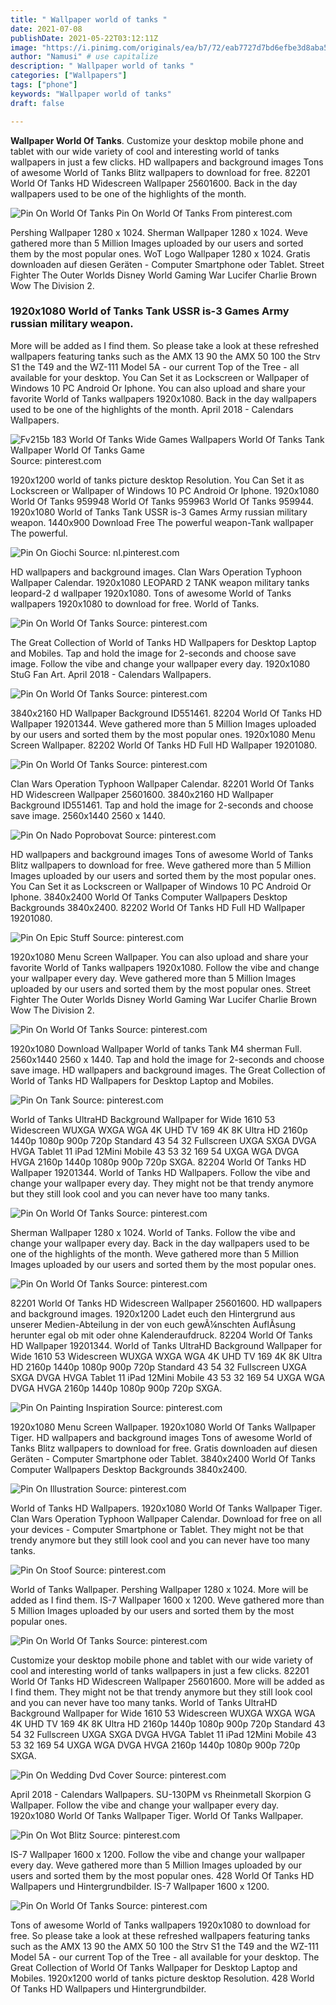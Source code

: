 ```yaml
---
title: " Wallpaper world of tanks "
date: 2021-07-08
publishDate: 2021-05-22T03:12:11Z
image: "https://i.pinimg.com/originals/ea/b7/72/eab7727d7bd6efbe3d8aba51250a38ea.jpg"
author: "Namusi" # use capitalize
description: " Wallpaper world of tanks "
categories: ["Wallpapers"]
tags: ["phone"]
keywords: "Wallpaper world of tanks"
draft: false

---
```



**Wallpaper World Of Tanks**. Customize your desktop mobile phone and tablet with our wide variety of cool and interesting world of tanks wallpapers in just a few clicks. HD wallpapers and background images Tons of awesome World of Tanks Blitz wallpapers to download for free. 82201 World Of Tanks HD Widescreen Wallpaper 25601600. Back in the day wallpapers used to be one of the highlights of the month.

![Pin On World Of Tanks](https://i.pinimg.com/originals/e0/d7/68/e0d7685b652d8aa5256bdafa301f1046.jpg "Pin On World Of Tanks")
Pin On World Of Tanks From pinterest.com


Pershing Wallpaper 1280 x 1024. Sherman Wallpaper 1280 x 1024. Weve gathered more than 5 Million Images uploaded by our users and sorted them by the most popular ones. WoT Logo Wallpaper 1280 x 1024. Gratis downloaden auf diesen Geräten - Computer Smartphone oder Tablet. Street Fighter The Outer Worlds Disney World Gaming War Lucifer Charlie Brown Wow The Division 2.

### 1920x1080 World of Tanks Tank USSR is-3 Games Army russian military weapon.

More will be added as I find them. So please take a look at these refreshed wallpapers featuring tanks such as the AMX 13 90 the AMX 50 100 the Strv S1 the T49 and the WZ-111 Model 5A - our current Top of the Tree - all available for your desktop. You Can Set it as Lockscreen or Wallpaper of Windows 10 PC Android Or Iphone. You can also upload and share your favorite World of Tanks wallpapers 1920x1080. Back in the day wallpapers used to be one of the highlights of the month. April 2018 - Calendars Wallpapers.


![Fv215b 183 World Of Tanks Wide Games Wallpapers World Of Tanks Tank Wallpaper World Of Tanks Game](https://i.pinimg.com/originals/94/c5/cb/94c5cb3fec439f6864edd5cdc445be5d.jpg "Fv215b 183 World Of Tanks Wide Games Wallpapers World Of Tanks Tank Wallpaper World Of Tanks Game")
Source: pinterest.com

1920x1200 world of tanks picture desktop Resolution. You Can Set it as Lockscreen or Wallpaper of Windows 10 PC Android Or Iphone. 1920x1080 World Of Tanks 959948 World Of Tanks 959963 World Of Tanks 959944. 1920x1080 World of Tanks Tank USSR is-3 Games Army russian military weapon. 1440x900 Download Free The powerful weapon-Tank wallpaper The powerful.

![Pin On Giochi](https://i.pinimg.com/originals/0a/4a/2c/0a4a2cbfc78b6069a170d976d48bb0d9.png "Pin On Giochi")
Source: nl.pinterest.com

HD wallpapers and background images. Clan Wars Operation Typhoon Wallpaper Calendar. 1920x1080 LEOPARD 2 TANK weapon military tanks leopard-2 d wallpaper 1920x1080. Tons of awesome World of Tanks wallpapers 1920x1080 to download for free. World of Tanks.

![Pin On World Of Tanks](https://i.pinimg.com/originals/e0/d7/68/e0d7685b652d8aa5256bdafa301f1046.jpg "Pin On World Of Tanks")
Source: pinterest.com

The Great Collection of World of Tanks HD Wallpapers for Desktop Laptop and Mobiles. Tap and hold the image for 2-seconds and choose save image. Follow the vibe and change your wallpaper every day. 1920x1080 StuG Fan Art. April 2018 - Calendars Wallpapers.

![Pin On World Of Tanks](https://i.pinimg.com/originals/6e/75/3b/6e753b398ae071ba82e930f3563b6f30.jpg "Pin On World Of Tanks")
Source: pinterest.com

3840x2160 HD Wallpaper Background ID551461. 82204 World Of Tanks HD Wallpaper 19201344. Weve gathered more than 5 Million Images uploaded by our users and sorted them by the most popular ones. 1920x1080 Menu Screen Wallpaper. 82202 World Of Tanks HD Full HD Wallpaper 19201080.

![Pin On World Of Tanks](https://i.pinimg.com/originals/81/cf/31/81cf31536d36a39f7a6d8c0104c9740d.jpg "Pin On World Of Tanks")
Source: pinterest.com

Clan Wars Operation Typhoon Wallpaper Calendar. 82201 World Of Tanks HD Widescreen Wallpaper 25601600. 3840x2160 HD Wallpaper Background ID551461. Tap and hold the image for 2-seconds and choose save image. 2560x1440 2560 x 1440.

![Pin On Nado Poprobovat](https://i.pinimg.com/originals/19/a0/55/19a055cebf22d90ac28d4ab21127ccc1.jpg "Pin On Nado Poprobovat")
Source: pinterest.com

HD wallpapers and background images Tons of awesome World of Tanks Blitz wallpapers to download for free. Weve gathered more than 5 Million Images uploaded by our users and sorted them by the most popular ones. You Can Set it as Lockscreen or Wallpaper of Windows 10 PC Android Or Iphone. 3840x2400 World Of Tanks Computer Wallpapers Desktop Backgrounds 3840x2400. 82202 World Of Tanks HD Full HD Wallpaper 19201080.

![Pin On Epic Stuff](https://i.pinimg.com/originals/fb/07/20/fb0720f284af3bf2505189d6a5d09d3e.jpg "Pin On Epic Stuff")
Source: pinterest.com

1920x1080 Menu Screen Wallpaper. You can also upload and share your favorite World of Tanks wallpapers 1920x1080. Follow the vibe and change your wallpaper every day. Weve gathered more than 5 Million Images uploaded by our users and sorted them by the most popular ones. Street Fighter The Outer Worlds Disney World Gaming War Lucifer Charlie Brown Wow The Division 2.

![Pin On World Of Tanks](https://i.pinimg.com/originals/11/75/ee/1175eebe59bd2adb815f9060f25ab073.jpg "Pin On World Of Tanks")
Source: pinterest.com

1920x1080 Download Wallpaper World of tanks Tank M4 sherman Full. 2560x1440 2560 x 1440. Tap and hold the image for 2-seconds and choose save image. HD wallpapers and background images. The Great Collection of World of Tanks HD Wallpapers for Desktop Laptop and Mobiles.

![Pin On Tank](https://i.pinimg.com/originals/3e/b8/80/3eb8801beace4c01ca29df68dbb0a267.jpg "Pin On Tank")
Source: pinterest.com

World of Tanks UltraHD Background Wallpaper for Wide 1610 53 Widescreen WUXGA WXGA WGA 4K UHD TV 169 4K 8K Ultra HD 2160p 1440p 1080p 900p 720p Standard 43 54 32 Fullscreen UXGA SXGA DVGA HVGA Tablet 11 iPad 12Mini Mobile 43 53 32 169 54 UXGA WGA DVGA HVGA 2160p 1440p 1080p 900p 720p SXGA. 82204 World Of Tanks HD Wallpaper 19201344. World of Tanks HD Wallpapers. Follow the vibe and change your wallpaper every day. They might not be that trendy anymore but they still look cool and you can never have too many tanks.

![Pin On World Of Tanks](https://i.pinimg.com/originals/12/d2/a2/12d2a2f1550cd37fdaaf0f099e34451a.jpg "Pin On World Of Tanks")
Source: pinterest.com

Sherman Wallpaper 1280 x 1024. World of Tanks. Follow the vibe and change your wallpaper every day. Back in the day wallpapers used to be one of the highlights of the month. Weve gathered more than 5 Million Images uploaded by our users and sorted them by the most popular ones.

![Pin On World Of Tanks](https://i.pinimg.com/originals/53/98/e3/5398e342c1a99db51ce0b7006a8e73f9.jpg "Pin On World Of Tanks")
Source: pinterest.com

82201 World Of Tanks HD Widescreen Wallpaper 25601600. HD wallpapers and background images. 1920x1200 Ladet euch den Hintergrund aus unserer Medien-Abteilung in der von euch gewÃ¼nschten AuflÃsung herunter egal ob mit oder ohne Kalenderaufdruck. 82204 World Of Tanks HD Wallpaper 19201344. World of Tanks UltraHD Background Wallpaper for Wide 1610 53 Widescreen WUXGA WXGA WGA 4K UHD TV 169 4K 8K Ultra HD 2160p 1440p 1080p 900p 720p Standard 43 54 32 Fullscreen UXGA SXGA DVGA HVGA Tablet 11 iPad 12Mini Mobile 43 53 32 169 54 UXGA WGA DVGA HVGA 2160p 1440p 1080p 900p 720p SXGA.

![Pin On Painting Inspiration](https://i.pinimg.com/originals/c4/e1/b8/c4e1b839840b0126ba24e427e968d0ca.jpg "Pin On Painting Inspiration")
Source: pinterest.com

1920x1080 Menu Screen Wallpaper. 1920x1080 World Of Tanks Wallpaper Tiger. HD wallpapers and background images Tons of awesome World of Tanks Blitz wallpapers to download for free. Gratis downloaden auf diesen Geräten - Computer Smartphone oder Tablet. 3840x2400 World Of Tanks Computer Wallpapers Desktop Backgrounds 3840x2400.

![Pin On Illustration](https://i.pinimg.com/originals/68/65/bd/6865bde06619647fdfe1064045b8b749.jpg "Pin On Illustration")
Source: pinterest.com

World of Tanks HD Wallpapers. 1920x1080 World Of Tanks Wallpaper Tiger. Clan Wars Operation Typhoon Wallpaper Calendar. Download for free on all your devices - Computer Smartphone or Tablet. They might not be that trendy anymore but they still look cool and you can never have too many tanks.

![Pin On Stoof](https://i.pinimg.com/originals/e0/7b/cb/e07bcbf5d68344653876d9f14c6a020b.jpg "Pin On Stoof")
Source: pinterest.com

World of Tanks Wallpaper. Pershing Wallpaper 1280 x 1024. More will be added as I find them. IS-7 Wallpaper 1600 x 1200. Weve gathered more than 5 Million Images uploaded by our users and sorted them by the most popular ones.

![Pin On World Of Tanks](https://i.pinimg.com/originals/0f/59/01/0f5901d2c05607d82b64a81147f0e240.jpg "Pin On World Of Tanks")
Source: pinterest.com

Customize your desktop mobile phone and tablet with our wide variety of cool and interesting world of tanks wallpapers in just a few clicks. 82201 World Of Tanks HD Widescreen Wallpaper 25601600. More will be added as I find them. They might not be that trendy anymore but they still look cool and you can never have too many tanks. World of Tanks UltraHD Background Wallpaper for Wide 1610 53 Widescreen WUXGA WXGA WGA 4K UHD TV 169 4K 8K Ultra HD 2160p 1440p 1080p 900p 720p Standard 43 54 32 Fullscreen UXGA SXGA DVGA HVGA Tablet 11 iPad 12Mini Mobile 43 53 32 169 54 UXGA WGA DVGA HVGA 2160p 1440p 1080p 900p 720p SXGA.

![Pin On Wedding Dvd Cover](https://i.pinimg.com/originals/f2/14/76/f21476de36cbae6fbaa2dd3b31ec098e.jpg "Pin On Wedding Dvd Cover")
Source: pinterest.com

April 2018 - Calendars Wallpapers. SU-130PM vs Rheinmetall Skorpion G Wallpaper. Follow the vibe and change your wallpaper every day. 1920x1080 World Of Tanks Wallpaper Tiger. World Of Tanks Wallpaper.

![Pin On Wot Blitz](https://i.pinimg.com/originals/26/00/0c/26000c21a9ab3334ab87120791dd9566.jpg "Pin On Wot Blitz")
Source: pinterest.com

IS-7 Wallpaper 1600 x 1200. Follow the vibe and change your wallpaper every day. Weve gathered more than 5 Million Images uploaded by our users and sorted them by the most popular ones. 428 World Of Tanks HD Wallpapers und Hintergrundbilder. IS-7 Wallpaper 1600 x 1200.

![Pin On World Of Tanks](https://i.pinimg.com/originals/ea/b7/72/eab7727d7bd6efbe3d8aba51250a38ea.jpg "Pin On World Of Tanks")
Source: pinterest.com

Tons of awesome World of Tanks wallpapers 1920x1080 to download for free. So please take a look at these refreshed wallpapers featuring tanks such as the AMX 13 90 the AMX 50 100 the Strv S1 the T49 and the WZ-111 Model 5A - our current Top of the Tree - all available for your desktop. The Great Collection of World Of Tanks Wallpaper for Desktop Laptop and Mobiles. 1920x1200 world of tanks picture desktop Resolution. 428 World Of Tanks HD Wallpapers und Hintergrundbilder.

